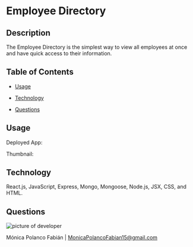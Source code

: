 # Employee Directory

## Description

The Employee Directory is the simplest way to view all employees at once and have quick access to their information.

## Table of Contents

* [Usage](#usage)

* [Technology](#Technology)

* [Questions](#questions)


## Usage
Deployed App:

Thumbnail:


## Technology

React.js, JavaScript, Express, Mongo, Mongoose, Node.js, JSX, CSS, and HTML.

## Questions

![picture of developer](https://avatars3.githubusercontent.com/u/60660512?v=4)

Mónica Polanco Fabián | MonicaPolancoFabian15@gmail.com
